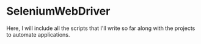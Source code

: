 # SeleniumWebDriver
Here, I will include all the scripts that I'll write so far along with the projects to automate applications.
